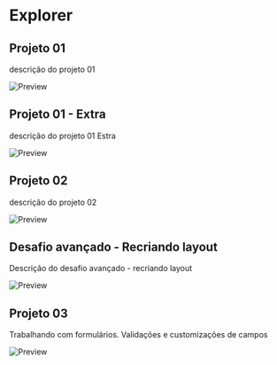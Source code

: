 # Explorer

## Projeto 01

descrição do projeto 01

![Preview](https://user-images.githubusercontent.com/14807515/210085576-76ece236-8b50-4661-aa99-22d8e9af9041.PNG)

## Projeto 01 - Extra

descrição do projeto 01 Estra

![Preview](https://user-images.githubusercontent.com/14807515/210087331-47d3eeef-e781-49cc-b672-0c78766cbad7.PNG)

## Projeto 02

descrição do projeto 02

![Preview](https://user-images.githubusercontent.com/14807515/210090741-1fc08dc0-27ee-4959-8588-4282ae2fa086.png)

## Desafio avançado - Recriando layout

Descrição do desafio avançado - recriando layout

![Preview](https://user-images.githubusercontent.com/14807515/210097636-577d1d53-a37b-4807-b3c6-217591988c5a.png)

## Projeto 03

Trabalhando com formulários. Validações e customizações de campos

![Preview](https://user-images.githubusercontent.com/14807515/210120643-2f9d358f-da49-4931-a46a-72f2f6be4859.png)

